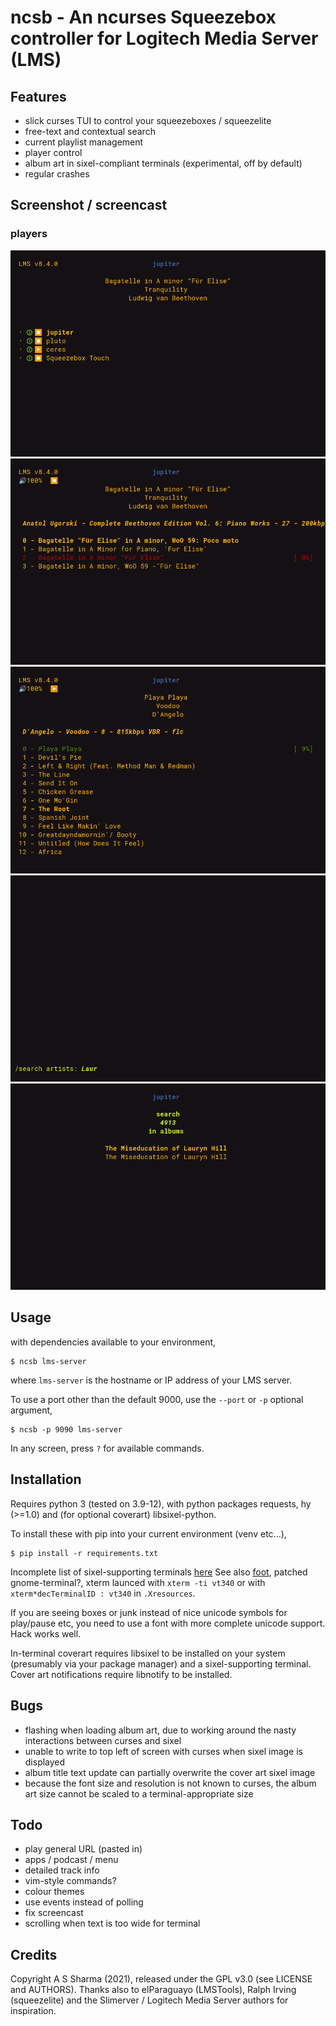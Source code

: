 # ncsb - An ncurses Squeezebox controller for Logitech Media Server (LMS)


## Features

- slick curses TUI to control your squeezeboxes / squeezelite
- free-text and contextual search
- current playlist management
- player control
- album art in sixel-compliant terminals (experimental, off by default)
- regular crashes


## Screenshot / screencast

### players

![players screen](screenshots/players.png)
![playlist screen](screenshots/playlist.png)
![another playlist screen](screenshots/playlist-2.png)
![search screen](screenshots/search.png)
![search results screen](screenshots/search_results.png)

## Usage

with dependencies available to your environment,
```
$ ncsb lms-server
```
where `lms-server` is the hostname or IP address of your LMS server.

To use a port other than the default 9000, use the `--port` or `-p` optional argument,
```
$ ncsb -p 9090 lms-server
```

In any screen, press `?` for available commands.


## Installation

Requires python 3 (tested on 3.9-12), with python packages requests, hy (>=1.0) and (for optional coverart) libsixel-python.

To install these with pip into your current environment (venv etc...),
```
$ pip install -r requirements.txt
```

Incomplete list of sixel-supporting terminals [here](https://github.com/saitoha/libsixel#terminal-requirements)
See also [foot](https://codeberg.org/dnkl/foot),
patched gnome-terminal?,
xterm launced with `xterm -ti vt340`
or with `xterm*decTerminalID : vt340` in `.Xresources`.


If you are seeing boxes or junk instead of nice unicode symbols for play/pause etc, you need to use a font with more complete unicode support.
Hack works well.

In-terminal coverart requires libsixel to be installed on your system (presumably via your package manager) and a sixel-supporting terminal. Cover art notifications require libnotify to be installed.


## Bugs

- flashing when loading album art, due to working around the nasty interactions between curses and sixel
- unable to write to top left of screen with curses when sixel image is displayed
- album title text update can partially overwrite the cover art sixel image
- because the font size and resolution is not known to curses, the album art size cannot be scaled to a terminal-appropriate size


## Todo

- play general URL (pasted in)
- apps / podcast / menu
- detailed track info
- vim-style commands?
- colour themes
- use events instead of polling
- fix screencast
- scrolling when text is too wide for terminal


## Credits

Copyright A S Sharma (2021), released under the GPL v3.0 (see LICENSE and AUTHORS).
Thanks also to elParaguayo (LMSTools), Ralph Irving (squeezelite) and the Slimerver / Logitech Media Server authors for inspiration.
